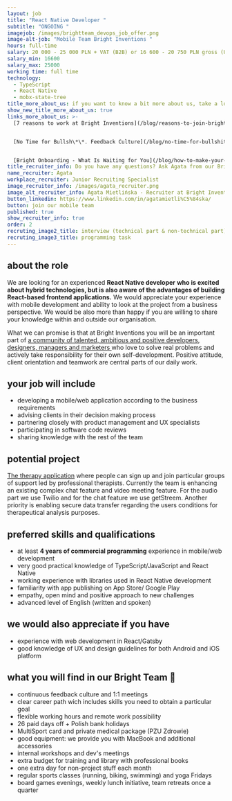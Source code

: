```yaml
---
layout: job
title: "React Native Developer "
subtitle: "ONGOING "
imagejob: /images/brightteam_devops_job_offer.png
image-alt-job: "Mobile Team Bright Inventions "
hours: full-time
salary: 20 000 - 25 000 PLN + VAT (B2B) or 16 600 - 20 750 PLN gross (UoP)
salary_min: 16600
salary_max: 25000
working time: full time
technology:
  - TypeScript
  - React Native 
  - mobx-state-tree
title_more_about_us: if you want to know a bit more about us, take a look below 🙋🏻‍♀️🙋🏻‍♂️
show_new_title_more_about_us: true
links_more_about_us: >-
  [7 reasons to work at Bright Inventions](/blog/reasons-to-join-bright)


  [No Time for Bullsh\*\*. Feedback Culture](/blog/no-time-for-bullshit-feedback-culture/)


  [Bright Onboarding - What Is Waiting for You](/blog/how-to-make-your-onboarding-bright)
title_recruiter_info: Do you have any questions? Ask Agata from our Bright team!
name_recruiter: Agata
workplace_recruiter: Junior Recruiting Specialist
image_recruiter_info: /images/agata_recruiter.png
image_alt_recruiter_info: Agata Mietlińska - Recruiter at Bright Inventions
button_linkedin: https://www.linkedin.com/in/agatamietli%C5%84ska/
button: join our mobile team
published: true
show_recruiter_info: true
order: 2
recruting_image2_title: interview (technical part & non-technical part)
recruting_image3_title: programming task
---
```

## **about the role** 

We are looking for an experienced **React Native developer** **who is excited about hybrid technologies, but is also aware of the advantages of building React-based frontend applications.** We would appreciate your experience with mobile development and ability to look at the project from a business perspective. We would be also more than happy if you are willing to share your knowledge within and outside our organisation. 

What we can promise is that at Bright Inventions you will be an important part of [a community of talented, ambitious and positive developers, designers, managers and marketers ](https://brightinventions.pl/about-us/team/)who love to solve real problems and actively take responsibility for their own self-development. Positive attitude, client orientation and teamwork are central parts of our daily work.

## **your job will include**

* developing a mobile/web application according to the business requirements 
* advising clients in their decision making process 
* partnering closely with product management and UX specialists
* participating in software code reviews
* sharing knowledge with the rest of the team

## **potential project** 

[The therapy application](https://circlesup.com/) where people can sign up and join particular groups of support led by professional therapists. Currently the team is enhancing an existing complex chat feature and video meeting feature. For the audio part we use Twilio and for the chat feature we use getStreem. Another priority is enabling secure data transfer regarding the users conditions for therapeutical analysis purposes.

## **preferred skills and qualifications**

* at least **4 years of commercial programming** experience in mobile/web development
* very good practical knowledge of TypeScript/JavaScript and React Native 
* working experience with libraries used in React Native development 
* familiarity with app publishing on App Store/ Google Play
* empathy, open mind and positive approach to new challenges
* advanced level of English (written and spoken)

## **we would also appreciate if you have** 

* experience with web development in React/Gatsby 
* good knowledge of UX and design guidelines for both Android and iOS platform

## **what you will find in our Bright Team 🧡**

* continuous feedback culture and 1:1 meetings 
* clear career path wich includes skills you need to obtain a particular goal 
* flexible working hours and remote work possibility
* 26 paid days off + Polish bank holidays
* MultiSport card and private medical package (PZU Zdrowie)
* good equipment: we provide you with MacBook and additional accessories
* internal workshops and dev's meetings 
* extra budget for training and library with professional books
* one extra day for non-project stuff each month
* regular sports classes (running, biking, swimming) and yoga Fridays
* board games evenings, weekly lunch initiative, team retreats once a quarter
